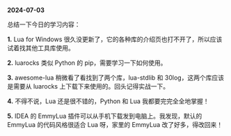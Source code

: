 **2024-07-03**

总结一下今日的学习内容：

**1.** Lua for Windows 很久没更新了，它的各种库的介绍页也打不开了，所以应该试着找其他工具库使用。

**2.** luarocks 类似 Python 的 pip，需要学习一下如何使用。

**3.** awesome-lua 稍微看了看找到了两个库，lua-stdlib 和 30log，这两个库应该是需要从 luarocks 上下载下来使用的。回头记得实战一下。

**4.** 不得不说，Lua 还是很不错的，Python 和 Lua 我都要完完全全地掌握！

**5.** IDEA 的 EmmyLua 插件可以从手机下载发到电脑上。我发现，默认的 EmmyLua 的代码风格很适合 Lua 呀，家里的 EmmyLua 改了好多，得改回来！
